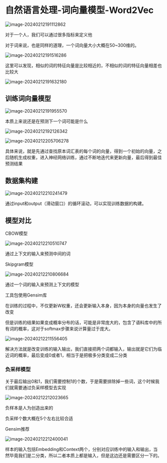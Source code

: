# 自然语言处理-词向量模型-Word2Vec

![image-20240212191112862](5_词向量模型.assets/image-20240212191112862.png)

对于一个人，我们可以通过很多指标来定义他

对于词来说，也是同样的道理，一个词向量大小大概在50~300维的。



![image-20240212191516286](5_词向量模型.assets/image-20240212191516286.png)

这里可以发现，相似的词的特征向量是比较相近的，不相似的词的特征向量相差也比较大

![image-20240212191632180](5_词向量模型.assets/image-20240212191632180.png)

## 训练词向量模型

![image-20240212191955570](5_词向量模型.assets/image-20240212191955570.png)

本质上来说还是在预测下一个词可能是什么

![image-20240212192126342](5_词向量模型.assets/image-20240212192126342.png)



![image-20240212205706278](5_词向量模型.assets/image-20240212205706278.png)

具体来说，就是先通过查找原本词汇表的每个词的向量，得到一个初始的向量，之后随机生成权重，进入神经网络训练，通过不断地迭代来更新向量，最后得到最佳预测结果



## 数据集构建

![image-20240212210241479](5_词向量模型.assets/image-20240212210241479.png)

通过input和output（滑动窗口）的循环滚动，可以实现训练数据的构建。



## 模型对比

CBOW模型

![image-20240212210510747](5_词向量模型.assets/image-20240212210510747.png)

通过上下文的输入来预测中间的词



Skipgram模型

![image-20240212210806684](5_词向量模型.assets/image-20240212210806684.png)

通过一个词的输入来预测上下文的模型

工具包使用Gensim库

在训练的过程中，不仅更新W权重，还会更新输入本身，因为本身的向量也发生了改变

但是训练的结果如果变成概率分布的话，可能是非常庞大的，包含了语料库中的所有词的概率，这对于softmax步骤来说计算量过于庞大。

![image-20240212211556405](5_词向量模型.assets/image-20240212211556405.png)

解决方法就是改变训练的输入输出，我们直接把两个词都输入，输出就是它们为临近词的概率，最后变成0或者1，相当于是把极多分类变成二分类



### 负采样模型

关于最后输出0和1，我们需要控制1的个数，于是需要排除掉一些词，这个时候我们就需要通过负采样模型去实现

![image-20240212212023665](5_词向量模型.assets/image-20240212212023665.png)

负样本是人为创造出来的

负采样个数大概在5个左右比较合适

Gensim推荐

![image-20240212212400041](5_词向量模型.assets/image-20240212212400041.png)

样本的输入包括Embedding和Context两个，分别对应训练中的输入和输出，当然毕竟我们是二分类，所以二者本质上都是输入，但是这边还是需要区分一下的。

